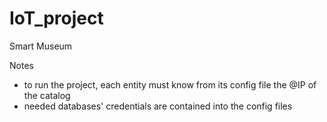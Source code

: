 # IoT_project
Smart Museum

Notes
- to run the project, each entity must know from its config file the @IP of the catalog
- needed databases' credentials are contained into the config files

